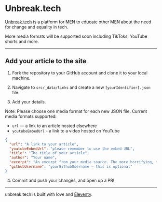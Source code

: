 # Unbreak.tech

[Unbreak.tech](https://unbreak.tech) is a platform for MEN to educate other MEN about the need for change and equality in tech.

More media formats will be supported soon including TikToks, YouTube shorts and more.

---

## Add your article to the site

1. Fork the repository to your GitHub account and clone it to your local machine.

2. Navigate to `src/_data/links` and create a new `[yourIdentifier].json` file.

3. Add your details.

Note: Please choose one media format for each new JSON file. Current media formats supported:

- `url` — a link to an article hosted elsewhere
- `youtubeEmbedUrl` - a link to a video hosted on YouTube

```json
{
  "url": "A link to your article",
  "youtubeEmbedUrl": "please remember to use the embed URL",
  "title": "The title of your article",
  "author": "Your name",
  "excerpt": "An excerpt from your media source. The more horrifying, the better.",
  "githubUsername": "yourGithubUsername — this is optional"
}
```

4. Commit and push your changes, and open up a PR!

---

unbreak.tech is built with love and [Eleventy](https://www.11ty.dev/docs/).
